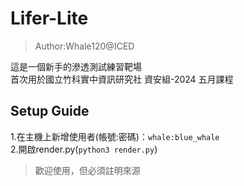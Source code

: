 # Lifer-Lite
> Author:Whale120@ICED

這是一個新手的滲透測試練習靶場  
首次用於國立竹科實中資訊研究社 資安組-2024 五月課程  

## Setup Guide
1.在主機上新增使用者(帳號:密碼)：`whale:blue_whale`  
2.開啟render.py(`python3 render.py`)  

> 歡迎使用，但必須註明來源
